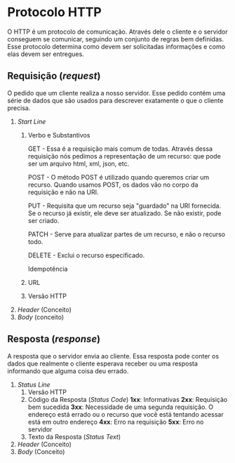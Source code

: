 # Protocolo HTTP

O HTTP é um protocolo de comunicação. Através dele o cliente e o servidor conseguem se comunicar, seguindo um conjunto de regras bem definidas. Esse protocolo determina como devem ser solicitadas informações e como elas devem ser entregues.

## Requisição (_request_)

O pedido que um cliente realiza a nosso servidor. Esse pedido contém uma série de dados que são usados para descrever exatamente o que o cliente precisa. 

1. _Start Line_
    1. Verbo e Substantivos
    
        GET - Essa é a requisição mais comum de todas. Através dessa requisição nós pedimos a representação de um recurso: que pode ser um arquivo html, xml, json, etc.
        
        POST - O método POST é utilizado quando queremos criar um recurso. Quando usamos POST, os dados vão no corpo da requisição e não na URI.
        
        PUT - Requisita que um recurso seja "guardado" na URI fornecida. Se o recurso já existir, ele deve ser atualizado. Se não existir, pode ser criado.
        
        PATCH - Serve para atualizar partes de um recurso, e não o recurso todo.
        
        DELETE - Exclui o recurso especificado.
        
        Idempotência
    1. URL
    1. Versão HTTP
2. _Header_ (Conceito)
3. _Body_ (conceito)

## Resposta (_response_)

A resposta que o servidor envia ao cliente. Essa resposta pode conter os dados que realmente o cliente esperava receber ou uma resposta informando que alguma coisa deu errado.

1. _Status Line_
    1. Versão HTTP
    2. Código da Resposta (_Status Code_) 
        **1xx**: Informativas
        **2xx**: Requisição bem sucedida
        **3xx**: Necessidade de uma segunda requisição. O endereço está errado ou o recurso que você está tentando acessar está em outro endereço
        **4xx**: Erro na requisição
        **5xx**: Erro no servidor
    3. Texto da Resposta (_Status Text_)
2. _Header_ (Conceito)
3. _Body_ (Conceito)

